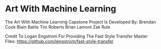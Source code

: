 # Art With Machine Learning
The Art With Machine Learning Capstone Project Is Developed By:
Brendan Cook
Blain Bahls
Tim Roberts
Brian Lamont
Zak Rule

Credit To Logan Engstrom For Providing The Fast Style Transfer Master Files:
https://github.com/lengstrom/fast-style-transfer
